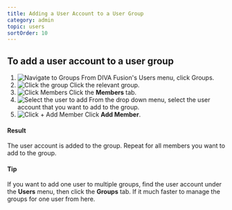 ```yaml
---
title: Adding a User Account to a User Group
category: admin
topic: users
sortOrder: 10
---
```


## To add a user account to a user group

1. ![Navigate to Groups](/images/v2/groups/groups-menu.png)
	From DIVA Fusion's Users menu, click Groups.
2. ![Click the group](/images/v2/groups/list.png)
	Click the relevant group.
3. ![Click Members](/images/v2/groups/members-tab.png)
	Click the **Members** tab.
4. ![Select the user to add](/images/v2/groups/add-dropdown.png)
	From the drop down menu, select the user account that you want to add to the group.
5. ![Click + Add Member](/images/v2/groups/add-btn.png)
	Click **<i class="fa fa-plus"></i> Add Member**.

<div class="note note--success">
	<h4 class="note__title"><i class="fa fa-check-circle"></i> Result</i></h4>
	<p>The user account is added to the group. Repeat for all members you want to add to the group.</p>
</div>

<div class="note note--info note--collapse">
	<h4 class="note__title"><i class="fa fa-lightbulb-o"></i> Tip</i></h4>
	<div class="note__body">
		<p>
			If you want to add one user to multiple groups, find the user account under the <strong>Users</strong> menu, then click the <strong>Groups</strong> tab.
			If it much faster to manage the groups for one user from here.
		</p>
	</div>
</div>
